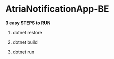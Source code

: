 # AtriaNotificationApp-BE

**3 easy STEPS to RUN**


1. dotnet restore

2. dotnet build

3. dotnet run

